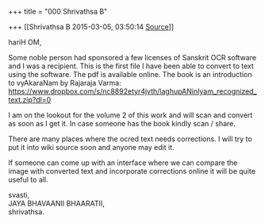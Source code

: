 +++
title = "000 Shrivathsa B"

+++
[[Shrivathsa B	2015-03-05, 03:50:14 [Source](https://groups.google.com/g/samskrita/c/QXbA-UsK9vI)]]



hariH OM,

Some noble person had sponsored a few licenses of Sanskrit OCR software and I was a recipient. This is the first file I have been able to convert to text using the software. The pdf is available online. The book is an introduction to vyAkaraNam by Rajaraja Varma:  
<https://www.dropbox.com/s/nc8892etyr4jvth/laghupANinIyam_recognized_text.zip?dl=0>

I am on the lookout for the volume 2 of this work and will scan and convert as soon as I get it. In case someone has the book kindly scan / share.

There are many places where the ocred text needs corrections. I will try to put it into wiki source soon and anyone may edit it.

 If someone can come up with an interface where we can compare the image with converted text and incorporate corrections online it will be quite useful to all.

svasti,  
 JAYA BHAVAANII BHAARATII,  
 shrivathsa.

